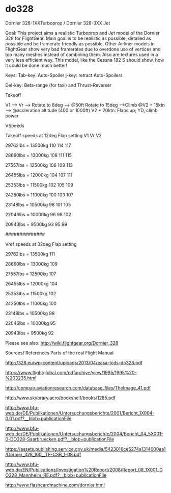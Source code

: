 # do328
Dornier 328-1XXTurboprop / Dornier 328-3XX Jet

Goal:
This project aims a realistic Turboprop and Jet model of the Dornier 328 for FlightGear. Main goal is to be realistic as possible, detailed as possible and be framerate friendly as possible. Other Airliner models in FlightGear show very bad framerates due to overdone use of vertices and too many meshes instead of combining them. Also are textures used in a very less efficient way. This model, like the Cessna 182 S should show, how it could be done much better!

Keys:
Tab-key: Auto-Spoiler
j-key: retract Auto-Spoilers

Del-key: Beta-range (for taxi) and Thrust-Reverser

Takeoff

V1 --> Vr --> Rotate to 8deg --> @50ft Rotate to 15deg -->Climb @V2 + 15ktn --> @accleration altitude (400 or 1000ft) V2 + 20ktn: Flaps up; YD, climb power

VSpeeds

 Takeoff speeds at 12deg Flap setting
 				V1	Vr	V2 
				
29762lbs = 13500kg		110	114	117

28660lbs = 13000kg		108	111	115

27557lbs = 12500kg		106	109	113

26455lbs = 12000kg		104	107	111

25353lbs = 11500kg		102	105	109

24250lbs = 11000kg		100	103	107

23148lbs = 10500kg		98	101	105

22046lbs = 10000kg		96	98	102

20943lbs = 9500kg		93	95	99

##############


  Vref speeds at 32deg Flap setting
					
29762lbs = 13500kg		111

28660lbs = 13000kg		109

27557lbs = 12500kg		107

26455lbs = 12000kg		104

25353lbs = 11500kg		102

24250lbs = 11000kg		100

23148lbs = 10500kg		98

22046lbs = 10000kg		95

20943lbs = 9500kg		92	
 
Please see also: http://wiki.flightgear.org/Dornier_328

Sources/ References
Parts of the real Flight Manual

http://328.eu/wp-content/uploads/2013/04/easa-tcds-do328.pdf

https://www.flightglobal.com/pdfarchive/view/1995/1995%20-%203235.html

http://compair.aviationresearch.com/database_files/TheImage_41.pdf

http://www.skybrary.aero/bookshelf/books/1285.pdf

http://www.bfu-web.de/DE/Publikationen/Untersuchungsberichte/2001/Bericht_1X004-0.01.pdf?__blob=publicationFile

http://www.bfu-web.de/DE/Publikationen/Untersuchungsberichte/2004/Bericht_04_5X001-0-DO328-Saarbruecken.pdf?__blob=publicationFile

https://assets.publishing.service.gov.uk/media/5423016ce5274a1314000aa1/Dornier_328_100__TF-CSB_1-08.pdf

http://www.bfu-web.de/EN/Publications/Investigation%20Report/2008/Report_08_1X001_DO328_Mannheim_RE.pdf?__blob=publicationFile

http://www.flashcardmachine.com/dornier.html
